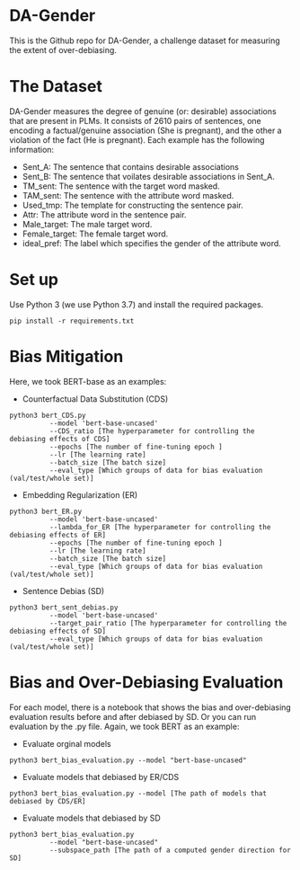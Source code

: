 # DA-Gender
This is the Github repo for DA-Gender, a challenge dataset for measuring the extent of over-debiasing.
# The Dataset
DA-Gender measures the degree of genuine (or: desirable) associations that are present in PLMs. It consists of 2610 pairs of sentences, one encoding a factual/genuine association (She is pregnant), and the other a violation of the fact (He is pregnant). Each example has the following information:
- Sent_A: The sentence that contains desirable associations
- Sent_B: The sentence that voilates desirable associations in Sent_A.
- TM_sent: The sentence with the target word masked.
- TAM_sent: The sentence with the attribute word masked.
- Used_tmp: The template for constructing the sentence pair.
- Attr: The attribute word in the sentence pair.
- Male_target: The male target word.
- Female_target: The female target word.
- ideal_pref: The label which specifies the gender of the attribute word.

# Set up
Use Python 3 (we use Python 3.7) and install the required packages.
```
pip install -r requirements.txt
```
# Bias Mitigation
Here, we took BERT-base as an examples:
- Counterfactual Data Substitution (CDS)
```
python3 bert_CDS.py 
          --model 'bert-base-uncased' 
          --CDS_ratio [The hyperparameter for controlling the debiasing effects of CDS] 
          --epochs [The number of fine-tuning epoch ]
          --lr [The learning rate] 
          --batch_size [The batch size]
          --eval_type [Which groups of data for bias evaluation (val/test/whole set)]
```
- Embedding Regularization (ER)
```
python3 bert_ER.py 
          --model 'bert-base-uncased' 
          --lambda_for_ER [The hyperparameter for controlling the debiasing effects of ER] 
          --epochs [The number of fine-tuning epoch ]
          --lr [The learning rate] 
          --batch_size [The batch size]
          --eval_type [Which groups of data for bias evaluation (val/test/whole set)] 
```
- Sentence Debias (SD)
```
python3 bert_sent_debias.py 
          --model 'bert-base-uncased' 
          --target_pair_ratio [The hyperparameter for controlling the debiasing effects of SD] 
          --eval_type [Which groups of data for bias evaluation (val/test/whole set)] 
```

# Bias and Over-Debiasing Evaluation
For each model, there is a notebook that shows the bias and over-debiasing evaluation results before and after debiased by SD.
Or you can run evaluation by the .py file.
Again, we took BERT as an example:

- Evaluate orginal models
```
python3 bert_bias_evaluation.py --model "bert-base-uncased"
```
- Evaluate models that debiased by ER/CDS
```
python3 bert_bias_evaluation.py --model [The path of models that debiased by CDS/ER]
```
- Evaluate models that debiased by SD
```
python3 bert_bias_evaluation.py 
          --model "bert-base-uncased" 
          --subspace_path [The path of a computed gender direction for SD]
```
